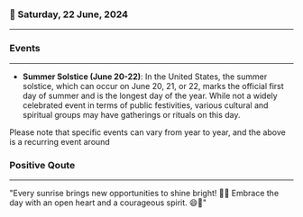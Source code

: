 ### 📅 Saturday, 22 June, 2024
------
### Events
------
- **Summer Solstice (June 20-22)**: In the United States, the summer solstice, which can occur on June 20, 21, or 22, marks the official first day of summer and is the longest day of the year. While not a widely celebrated event in terms of public festivities, various cultural and spiritual groups may have gatherings or rituals on this day.

Please note that specific events can vary from year to year, and the above is a recurring event around
### Positive Qoute
------
"Every sunrise brings new opportunities to shine bright! 🌅✨ Embrace the day with an open heart and a courageous spirit. 😄🚀"
